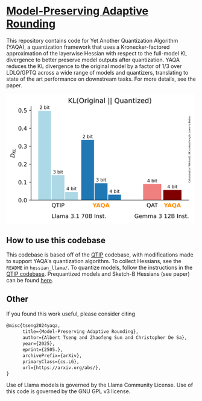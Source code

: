 # [Model-Preserving Adaptive Rounding](https://arxiv.org/abs/2505.FIX)

This repository contains code for Yet Another Quantization Algorithm (YAQA), a quantization framework that uses a Kronecker-factored approximation of the layerwise Hessian with respect to the full-model KL divergence to better preserve model outputs after quantization.
YAQA reduces the KL divergence to the original model by a factor of 1/3 over LDLQ/GPTQ across a wide range of models and quantizers, translating to state of the art performance on downstream tasks.
For more details, see the paper.

<img src="assets/comp.png" width="500">

## How to use this codebase

This codebase is based off of the [QTIP](https://github.com/Cornell-RelaxML/qtip) codebase, with modifications made to support YAQA's quantization algorithm.
To collect Hessians, see the `README` in `hessian_llama/`.
To quantize models, follow the instructions in the [QTIP codebase](https://github.com/Cornell-RelaxML/qtip).
Prequantized models and Sketch-B Hessians (see paper) can be found [here](https://huggingface.co/collections/relaxml/yaqa-6837d4c8896eb9ceb7cb899e).

## Other

If you found this work useful, please consider citing
```
@misc{tseng2024yaqa,
      title={Model-Preserving Adaptive Rounding},
      author={Albert Tseng and Zhaofeng Sun and Christopher De Sa},
      year={2025},
      eprint={2505.},
      archivePrefix={arXiv},
      primaryClass={cs.LG},
      url={https://arxiv.org/abs/}, 
}
```

Use of Llama models is governed by the Llama Community License. Use of this code is governed by the GNU GPL v3 license.
